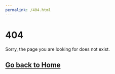 ```yaml
---
permalink: /404.html
---
```


# 404

Sorry, the page you are looking for does not exist.

## [Go back to Home](/)

